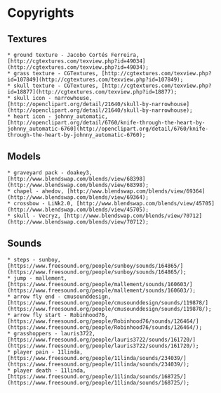 # Copyrights

## Textures

	* ground texture - Jacobo Cortés Ferreira, [http://cgtextures.com/texview.php?id=49034](http://cgtextures.com/texview.php?id=49034);
	* grass texture - CGTextures, [http://cgtextures.com/texview.php?id=107849](http://cgtextures.com/texview.php?id=107849);
	* skull texture - CGTextures, [http://cgtextures.com/texview.php?id=18877](http://cgtextures.com/texview.php?id=18877);
	* skull icon - narrowhouse, [http://openclipart.org/detail/21640/skull-by-narrowhouse](http://openclipart.org/detail/21640/skull-by-narrowhouse);
	* heart icon - johnny_automatic, [http://openclipart.org/detail/6760/knife-through-the-heart-by-johnny_automatic-6760](http://openclipart.org/detail/6760/knife-through-the-heart-by-johnny_automatic-6760);

## Models

	* graveyard pack - doakey3, [http://www.blendswap.com/blends/view/68398](http://www.blendswap.com/blends/view/68398);
	* chapel - ahedov, [http://www.blendswap.com/blends/view/69364](http://www.blendswap.com/blends/view/69364);
	* crossbow - LiNk2.0, [http://www.blendswap.com/blends/view/45705](http://www.blendswap.com/blends/view/45705);
	* skull - Vecryz, [http://www.blendswap.com/blends/view/70712](http://www.blendswap.com/blends/view/70712);

## Sounds

	* steps - sunboy, [https://www.freesound.org/people/sunboy/sounds/164865/](https://www.freesound.org/people/sunboy/sounds/164865/);
	* jump - mallement, [https://www.freesound.org/people/mallement/sounds/160603/](https://www.freesound.org/people/mallement/sounds/160603/);
	* arrow fly end - cmusounddesign, [https://www.freesound.org/people/cmusounddesign/sounds/119878/](https://www.freesound.org/people/cmusounddesign/sounds/119878/);
	* arrow fly start - Robinhood76, [https://www.freesound.org/people/Robinhood76/sounds/126464/](https://www.freesound.org/people/Robinhood76/sounds/126464/);
	* grasshoppers - lauris3722, [https://www.freesound.org/people/lauris3722/sounds/161720/](https://www.freesound.org/people/lauris3722/sounds/161720/);
	* player pain - 11linda, [https://www.freesound.org/people/11linda/sounds/234039/](https://www.freesound.org/people/11linda/sounds/234039/);
	* player death - 11linda, [https://www.freesound.org/people/11linda/sounds/168725/](https://www.freesound.org/people/11linda/sounds/168725/);
